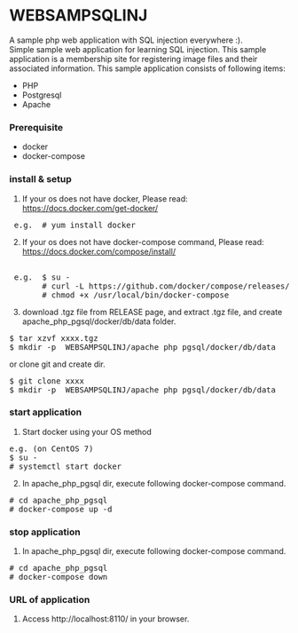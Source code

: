 # WEBSAMPSQLINJ
A sample php web application with SQL injection everywhere :).  
Simple sample web application for learning SQL injection.
This sample application is a membership site for registering image files and their associated information.
This sample application consists of following items:  
* PHP
* Postgresql
* Apache 

### Prerequisite

* docker
* docker-compose

### install & setup 

1. If your os does not have docker, Please read: https://docs.docker.com/get-docker/
<PRE> e.g.  # yum install docker</PRE>  


2. If your os does not have docker-compose command, Please read: https://docs.docker.com/compose/install/
<PRE>  
 e.g.  $ su -
       # curl -L https://github.com/docker/compose/releases/download/1.21.2/docker-compose-$(uname -s)-$(uname -m) -o /usr/local/bin/docker-compose
       # chmod +x /usr/local/bin/docker-compose
</PRE>
3. download .tgz file from RELEASE page, and extract .tgz file, and create apache_php_pgsql/docker/db/data folder.
<PRE>
$ tar xzvf xxxx.tgz
$ mkdir -p  WEBSAMPSQLINJ/apache_php_pgsql/docker/db/data
</PRE>
or clone git and create dir.
<PRE>
$ git clone xxxx
$ mkdir -p  WEBSAMPSQLINJ/apache_php_pgsql/docker/db/data
</PRE>

### start application
1. Start docker using your OS method
<PRE>
e.g. (on CentOS 7)
$ su -
# systemctl start docker
</PRE>

2. In apache_php_pgsql dir, execute following docker-compose command.
<PRE>
# cd apache_php_pgsql
# docker-compose up -d
</PRE>

### stop application

1. In apache_php_pgsql dir, execute following docker-compose command.
<PRE>
# cd apache_php_pgsql
# docker-compose down
</PRE>

### URL of application 
1. Access http://localhost:8110/ in your browser.





 
